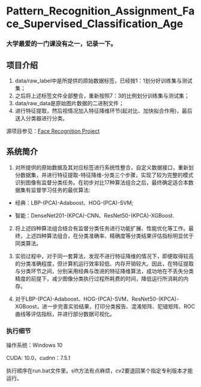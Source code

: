 # Pattern_Recognition_Assignment_Face_Supervised_Classification_Age

### 大学最爱的一门课没有之一，记录一下。

## 项目介绍

1. data/raw_label中是所提供的原始数据标签，已经按1：1划分好训练集与测试集；
2. 之后将上述标签文件全部整合，重新按照7：3的比例划分训练集与测试集；
3. data/raw_data是原始图片数据的二进制文件；
4. 进行特征提取，然后视情况加入特征降维环节(起对比、加快拟合作用)，最后送入分类器进行分类。

源项目参见：[Face Recognition Project](https://courses.media.mit.edu/2004fall/mas622j/04.projects/faces/)

## 系统简介

1. 对所提供的原始数据及其对应标签进行系统性整合，自定义数据接口，重新划分数据集，并进行特征提取-特征降维-分类三个步骤，实现了较为完整的模式识别图像有监督分类任务。在初步对比17种算法组合之后，最终确定适合本数据集有监督学习任务的最优算法:

- 经典：LBP-(PCA)-Adaboost、HOG-(PCA)-SVM;

- 智能：DenseNet201-(KPCA)-CNN、ResNet50-(KPCA)-XGBoost.

2. 将上述四种算法组合结合有监督分类任务进行功能扩展、性能优化等工作。最终，上述四种算法组合，在分类准确率、精确度等分类结果评估指标明显优于同类算法。

3. 实验过程中，对于同一套算法，发现不进行特征降维的情况下，即便取得较高的分类准确程度，但计算机运行效率较低、内存开销较大。因此，在特征提取与分类环节之间，分别采用经典与改进的特征降维算法，成功地在不丢失分类精度的前提下，减少图像分类执行过程所耗费的时间，降低运行所消耗的内存。

4. 对于LBP-(PCA)-Adaboost、HOG-(PCA)-SVM、ResNet50-(KPCA)-XGBoost，进一步完善实验结果，打印分类报告、混淆矩阵、犯错矩阵、ROC曲线等评估指标，并进行部分数据可视化。

### 执行细节
操作系统：Windows 10
<br>

CUDA: 10.0，cudnn：7.5.1
<br>

执行顺序在run.bat文件里。sift方法有点麻烦，cv2要退回某个指定专利版本才能运行。